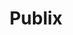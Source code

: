 ---
title: "Publix"
url: /port-saint-lucie/publix-southwest-commerce-centre-drive/
shop: supermarket
---